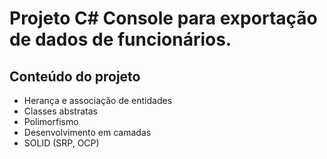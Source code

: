 # Projeto C# Console para exportação de dados de funcionários. 

## Conteúdo do projeto 
* Herança e associação de entidades 
* Classes abstratas 
* Polimorfismo 
* Desenvolvimento em camadas 
* SOLID (SRP, OCP)